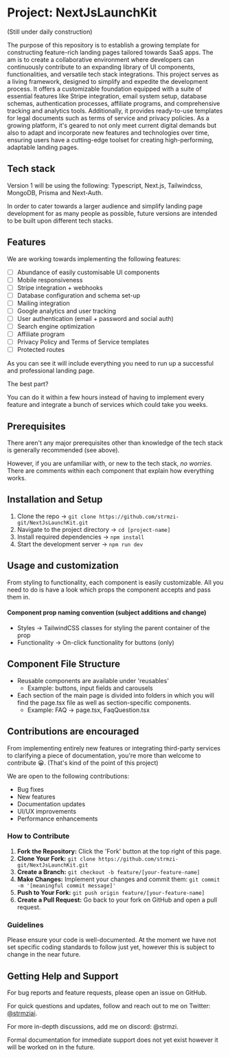 # Project: NextJsLaunchKit

(Still under daily construction)

The purpose of this repository is to establish a growing template for constructing feature-rich landing pages tailored towards SaaS apps. The am is to create a collaborative environment where developers can continuously contribute to an expanding library of UI components, functionalities, and versatile tech stack integrations. This project serves as a living framework, designed to simplify and expedite the development process. It offers a customizable foundation equipped with a suite of essential features like Stripe integration, email system setup, database schemas, authentication processes, affiliate programs, and comprehensive tracking and analytics tools. Additionally, it provides ready-to-use templates for legal documents such as terms of service and privacy policies. As a growing platform, it's geared to not only meet current digital demands but also to adapt and incorporate new features and technologies over time, ensuring users have a cutting-edge toolset for creating high-performing, adaptable landing pages.

## Tech stack

Version 1 will be using the following: Typescript, Next.js, Tailwindcss, MongoDB, Prisma and Next-Auth.

In order to cater towards a larger audience and simplify landing page development for as many people as possible, future versions are intended to be built upon different tech stacks.

## Features

We are working towards implementing the following features:

- [ ] Abundance of easily customisable UI components
- [ ] Mobile responsiveness
- [ ] Stripe integration + webhooks
- [ ] Database configuration and schema set-up
- [ ] Mailing integration
- [ ] Google analytics and user tracking
- [ ] User authentication (email + password and social auth)
- [ ] Search engine optimization
- [ ] Affiliate program
- [ ] Privacy Policy and Terms of Service templates
- [ ] Protected routes

As you can see it will include everything you need to run up a successful and professional landing page.

The best part?

You can do it within a few hours instead of having to implement every feature and integrate a bunch of services which could take you weeks.

## Prerequisites

There aren't any major prerequisites other than knowledge of the tech stack is generally recommended (see above).

However, if you are unfamiliar with, or new to the tech stack, _no worries_. There are comments within each component that explain how everything works.

## Installation and Setup

1. Clone the repo → `git clone https://github.com/strmzi-git/NextJsLaunchKit.git`
2. Navigate to the project directory → `cd [project-name]`
3. Install required dependencies → `npm install`
4. Start the development server → `npm run dev`

## Usage and customization

From styling to functionality, each component is easily customizable. All you need to do is have a look which props the component accepts and pass them in.

#### Component prop naming convention (subject additions and change)

- Styles → TailwindCSS classes for styling the parent container of the prop
- Functionality → On-click functionality for buttons (only)

## Component File Structure

- Reusable components are available under 'reusables'
  - Example: buttons, input fields and carousels
- Each section of the main page is divided into folders in which you will find the page.tsx file as well as section-specific components.
  - Example: FAQ → page.tsx, FaqQuestion.tsx

## Contributions are encouraged

From implementing entirely new features or integrating third-party services to clarifying a piece of documentation, you're more than welcome to contribute 😀. (That's kind of the point of this project)

We are open to the following contributions:

- Bug fixes
- New features
- Documentation updates
- UI/UX improvements
- Performance enhancements

### How to Contribute

1. **Fork the Repository:** Click the 'Fork' button at the top right of this page.
2. **Clone Your Fork:** `git clone https://github.com/strmzi-git/NextJsLaunchKit.git`
3. **Create a Branch:** `git checkout -b feature/[your-feature-name]`
4. **Make Changes:** Implement your changes and commit them: `git commit -m '[meaningful commit message]'`
5. **Push to Your Fork:** `git push origin feature/[your-feature-name]`
6. **Create a Pull Request:** Go back to your fork on GitHub and open a pull request.

### Guidelines

Please ensure your code is well-documented.
At the moment we have not set specific coding standards to follow just yet, however this is subject to change in the near future.

## Getting Help and Support

For bug reports and feature requests, please open an issue on GitHub.

For quick questions and updates, follow and reach out to me on Twitter: [@strmziai](https://twitter.com/strmziai).

For more in-depth discussions, add me on discord: @strmzi.

Formal documentation for immediate support does not yet exist however it will be worked on in the future.
